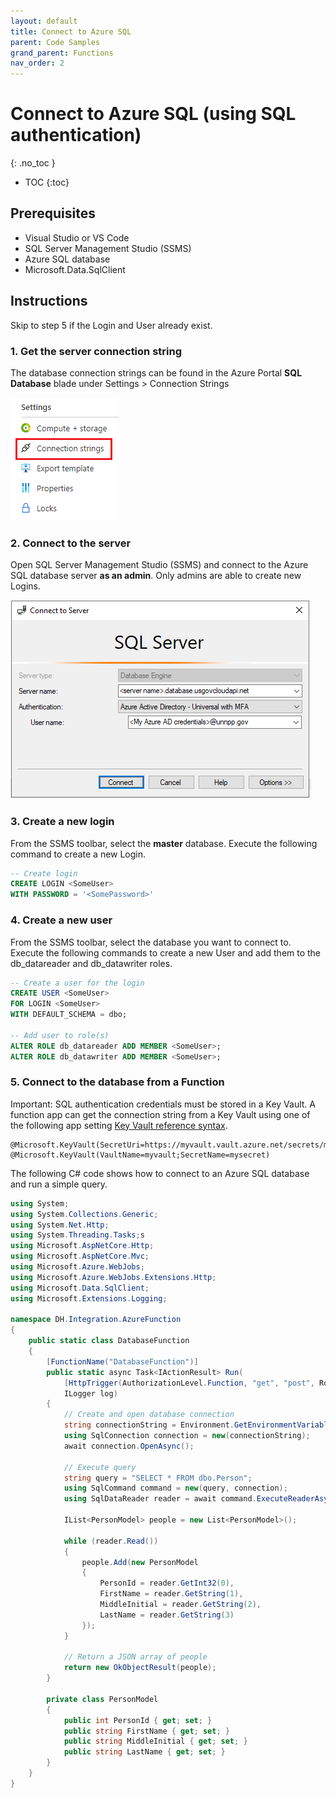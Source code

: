 ```yaml
---
layout: default
title: Connect to Azure SQL
parent: Code Samples
grand_parent: Functions
nav_order: 2
---
```


# Connect to Azure SQL (using SQL authentication)
{: .no_toc }

- TOC
{:toc}

## Prerequisites

- Visual Studio or VS Code
- SQL Server Management Studio (SSMS)
- Azure SQL database
- Microsoft.Data.SqlClient

## Instructions

Skip to step 5 if the Login and User already exist.

### 1. Get the server connection string

The database connection strings can be found in the Azure Portal 
**SQL Database** blade under Settings > Connection Strings

![SQLConnection](../assets/images/function-sql-connection.png)

### 2. Connect to the server

Open SQL Server Management Studio (SSMS) and connect to the Azure SQL 
database server **as an admin**. Only admins are able to create new Logins.

![SSMSConnect](../assets/images/function-ssms-connect.PNG)

### 3. Create a new login

From the SSMS toolbar, select the **master** database. Execute the following 
command to create a new Login.

``` sql
-- Create login
CREATE LOGIN <SomeUser> 
WITH PASSWORD = '<SomePassword>' 
```

### 4. Create a new user

From the SSMS toolbar, select the database you want to connect to. Execute 
the following commands to create a new User and add them to the 
db_datareader and db_datawriter roles.

``` sql
-- Create a user for the login
CREATE USER <SomeUser>
FOR LOGIN <SomeUser>
WITH DEFAULT_SCHEMA = dbo;

-- Add user to role(s)
ALTER ROLE db_datareader ADD MEMBER <SomeUser>; 
ALTER ROLE db_datawriter ADD MEMBER <SomeUser>; 

```

### 5. Connect to the database from a Function

Important: SQL authentication credentials must be stored in a Key Vault. 
A function app can get the connection string from a Key Vault using one of the 
following app setting 
[Key Vault reference syntax](https://docs.microsoft.com/en-us/azure/app-service/app-service-key-vault-references?tabs=azure-cli).

```
@Microsoft.KeyVault(SecretUri=https://myvault.vault.azure.net/secrets/mysecret/)
@Microsoft.KeyVault(VaultName=myvault;SecretName=mysecret)
```

The following C# code shows how to connect to an Azure SQL database and
run a simple query.

``` csharp
using System;
using System.Collections.Generic;
using System.Net.Http;
using System.Threading.Tasks;s
using Microsoft.AspNetCore.Http;
using Microsoft.AspNetCore.Mvc;
using Microsoft.Azure.WebJobs;
using Microsoft.Azure.WebJobs.Extensions.Http;
using Microsoft.Data.SqlClient;
using Microsoft.Extensions.Logging;

namespace DH.Integration.AzureFunction
{
    public static class DatabaseFunction
    {
        [FunctionName("DatabaseFunction")]
        public static async Task<IActionResult> Run(
            [HttpTrigger(AuthorizationLevel.Function, "get", "post", Route = null)] HttpRequest req,
            ILogger log)
        {
            // Create and open database connection
            string connectionString = Environment.GetEnvironmentVariable("ConnectionString");
            using SqlConnection connection = new(connectionString);
            await connection.OpenAsync();

            // Execute query
            string query = "SELECT * FROM dbo.Person";
            using SqlCommand command = new(query, connection);
            using SqlDataReader reader = await command.ExecuteReaderAsync();

            IList<PersonModel> people = new List<PersonModel>();

            while (reader.Read())
            {
                people.Add(new PersonModel
                {
                    PersonId = reader.GetInt32(0), 
                    FirstName = reader.GetString(1),
                    MiddleInitial = reader.GetString(2), 
                    LastName = reader.GetString(3)
                });
            }

            // Return a JSON array of people
            return new OkObjectResult(people);
        }

        private class PersonModel
        {
            public int PersonId { get; set; }
            public string FirstName { get; set; }
            public string MiddleInitial { get; set; }
            public string LastName { get; set; }
        }
    }
}
```
